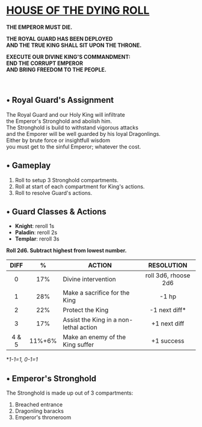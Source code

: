 <!-- <img src="https://raw.githubusercontent.com/roelosaurus/house-of-the-dying-roll/master/cover.jpg" width="425"> -->

# [HOUSE OF THE DYING ROLL](https://raw.githubusercontent.com/roelosaurus/house-of-the-dying-roll/master/cover.jpg)

**THE EMPEROR MUST DIE.**  
  
**THE ROYAL GUARD HAS BEEN DEPLOYED**  
**AND THE TRUE KING SHALL SIT UPON THE THRONE.**  
  
**EXECUTE OUR DIVINE KING'S COMMANDMENT:**  
**END THE CORRUPT EMPEROR**  
**AND BRING FREEDOM TO THE PEOPLE.**  



<br/>



## • Royal Guard's Assignment

The Royal Guard and our Holy King will infiltrate  
the Emperor's Stronghold and abolish him.  
The Stronghold is build to withstand vigorous attacks  
and the Emporer will be well guarded by his loyal Dragonlings.  
Either by brute force or insightfull wisdom  
you must get to the sinful Emperor; whatever the cost.  



## • Gameplay

1. Roll to setup 3 Stronghold compartments.  
2. Roll at start of each compartment for King's actions.  
3. Roll to resolve Guard's actions.



## • Guard Classes & Actions

- **Knight**: reroll 1s  
- **Paladin**: reroll 2s  
- **Templar**: reroll 3s  

**Roll 2d6. Subtract highest from lowest number.**

 DIFF |    %    |                  ACTION                |    RESOLUTION
:---: | :-----: | -------------------------------------- | :----------------:
  0   |    17%  | Divine intervention                    | roll 3d6, rhoose 2d6 
  1   |    28%  | Make a sacrifice for the King          | -1 hp
  2   |    22%  | Protect the King                       | -1 next diff*
  3   |    17%  | Assist the King in a non-lethal action | +1 next diff
4 & 5 |  11%+6% | Make an enemy of the King suffer       | +1 success

&ast;*1-1=1, 0-1=1*



## • Emperor's Stronghold
 
The Stronghold is made up out of 3 compartments:  
1. Breached entrance  
2. Dragonling baracks  
3. Emperor's throneroom
